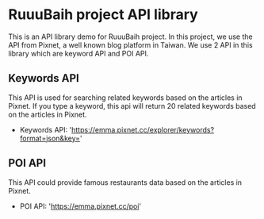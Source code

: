 # RuuuBaih project API library

This is an API library demo for RuuuBaih project. In this project, we use the API from Pixnet, a well known blog platform in Taiwan. We use 2 API in this library which are keyword API and POI API.


## Keywords API

This API is used for searching related keywords based on the articles in Pixnet. If you type a keyword, this api will return 20 related keywords based on the articles in Pixnet.

* Keywords API: 'https://emma.pixnet.cc/explorer/keywords?format=json&key='

## POI API

This API could provide famous restaurants data based on the articles in Pixnet.

* POI API: 'https://emma.pixnet.cc/poi'
